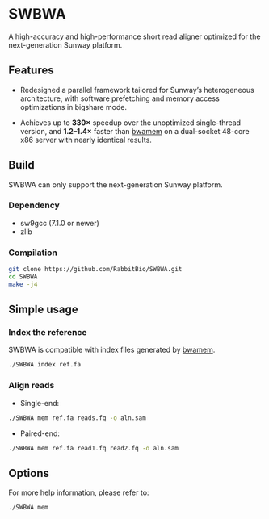 # SWBWA

A high-accuracy and high-performance short read aligner optimized for the next-generation Sunway platform.

## Features

- Redesigned a parallel framework tailored for Sunway’s heterogeneous architecture, with software prefetching and memory access optimizations in bigshare mode.

- Achieves up to **330×** speedup over the unoptimized single-thread version, and **1.2–1.4×** faster than [bwamem](https://github.com/lh3/bwa) on a dual-socket 48-core x86 server with nearly identical results.

## Build

SWBWA can only support the next-generation Sunway platform.

### Dependency

- sw9gcc (7.1.0 or newer)  
- zlib

### Compilation

```bash
git clone https://github.com/RabbitBio/SWBWA.git
cd SWBWA
make -j4
```

## Simple usage

### Index the reference

SWBWA is compatible with index files generated by [bwamem](https://github.com/lh3/bwa).

```bash
./SWBWA index ref.fa
```

### Align reads

- Single-end:

```bash
./SWBWA mem ref.fa reads.fq -o aln.sam
```

- Paired-end:

```bash
./SWBWA mem ref.fa read1.fq read2.fq -o aln.sam
```

## Options

For more help information, please refer to:

```bash
./SWBWA mem
```

